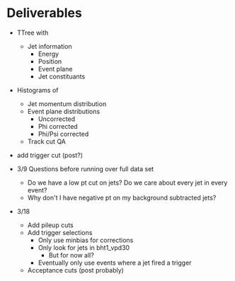 # Deliverables
* TTree with
    * Jet information
        * Energy
        * Position
        * Event plane
        * Jet constituants
* Histograms of
    * Jet momentum distribution
    * Event plane distributions
        * Uncorrected
        * Phi corrected
        * Phi/Psi corrected
    * Track cut QA


* add trigger cut (post?)

* 3/9 Questions before running over full data set
    * Do we have a low pt cut on jets?  Do we care about every jet in every event?
    * Why don't I have negative pt on my background subtracted jets?

* 3/18
    * Add pileup cuts
    * Add trigger selections
        * Only use minbias for corrections
        * Only look for jets in bht1_vpd30
            * But for now all?
        * Eventually only use events where a jet fired a trigger
    * Acceptance cuts (post probably)
